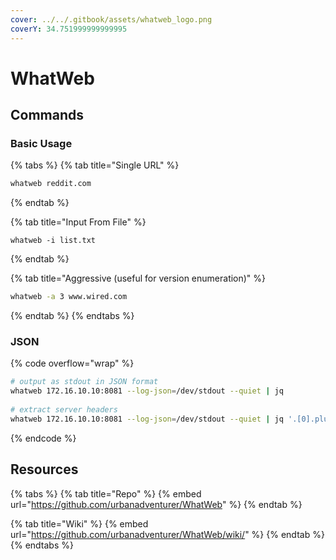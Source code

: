 ```yaml
---
cover: ../../.gitbook/assets/whatweb_logo.png
coverY: 34.751999999999995
---
```


# WhatWeb

## Commands

### Basic Usage

{% tabs %}
{% tab title="Single URL" %}
```bash
whatweb reddit.com
```
{% endtab %}

{% tab title="Input From File" %}
```
whatweb -i list.txt
```
{% endtab %}

{% tab title="Aggressive (useful for version enumeration)" %}
```bash
whatweb -a 3 www.wired.com
```
{% endtab %}
{% endtabs %}

### JSON

{% code overflow="wrap" %}
```bash
# output as stdout in JSON format
whatweb 172.16.10.10:8081 --log-json=/dev/stdout --quiet | jq
     
# extract server headers
whatweb 172.16.10.10:8081 --log-json=/dev/stdout --quiet | jq '.[0].plugins.HTTPServer.string[0]'
```
{% endcode %}

## Resources

{% tabs %}
{% tab title="Repo" %}
{% embed url="https://github.com/urbanadventurer/WhatWeb" %}
{% endtab %}

{% tab title="Wiki" %}
{% embed url="https://github.com/urbanadventurer/WhatWeb/wiki/" %}
{% endtab %}
{% endtabs %}
